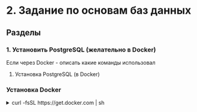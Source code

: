 # 2.	Задание по основам баз данных

## Разделы

### 1.	Установить PostgreSQL (желательно в Docker)
Если через Docker - описать какие команды использовал

1. Установка PostgreSQL (в Docker)

### Установка Docker
<details>
<summary>curl -fsSL https://get.docker.com | sh</summary>

### Запуск PostgreSQL
sudo docker run -it --name academy -p 5432:5432 -e POSTGRES_PASSWORD=pswd111 postgres  

### 2. Создать БД academy.
Приложить скрипт

В новом окне терминала: 
sudo docker exec -it academy bash

Подключаемся к PostgreSQL:
psql -U postgres

Создаём новую БД: 
CREATE DATABASE academy;

### 3. Добавить таблицы по приложенной схеме рис. 1 (названия полей, связи между таблицами должны соответствовать схеме, остальное (ограничения целостности, уникальность, значения по умолчанию, проверки, типы данных) на усмотрение стажера).
Приложить скрипт

Создаём три связанные таблицы:

-- Студенты
CREATE TABLE students (
    sid SERIAL PRIMARY KEY,
    s_id INTEGER UNIQUE NOT NULL,
    name VARCHAR(255) NOT NULL,
    start_year INTEGER NOT NULL
);


-- Курсы
CREATE TABLE courses (
    cno SERIAL PRIMARY KEY,
    c_no INTEGER UNIQUE NOT NULL,
    title VARCHAR(255) NOT NULL,
    hours INTEGER NOT NULL
);


-- Экзамены
CREATE TABLE exams (
    s_id INTEGER NOT NULL,
    cno INTEGER NOT NULL,
    score INTEGER NOT NULL,
    FOREIGN KEY (s_id) REFERENCES students (sid),
    FOREIGN KEY (cno) REFERENCES courses (cno)
);


### 4. Добавить несколько записей в таблицы. 
Приложить скрипт

-- Удаляем все записи об экзаменах
DELETE FROM exams;

-- Вставляем случайные данные в таблицу students
INSERT INTO students (s_id, name, start_year)
SELECT 
    subquery.s_id,
    'Student ' || subquery.s_id,
    2020 + (random() * 5)::int 
FROM (
    SELECT 1000 + row_number() OVER () as s_id
    FROM generate_series(1, 100)
) AS subquery
LEFT JOIN students ON subquery.s_id = students.s_id
WHERE students.s_id IS NULL;

-- Вставляем случайные данные в таблицу courses
INSERT INTO courses (c_no, title, hours)
SELECT 
    subquery.c_no,
    'Course ' || subquery.c_no,
    20 + (random() * 30)::int 
FROM (
    SELECT 2000 + row_number() OVER () as c_no
    FROM generate_series(1, 5) -- Ограничиваем количество добавляемых курсов до 5
) AS subquery
LEFT JOIN courses ON subquery.c_no = courses.c_no
WHERE courses.c_no IS NULL;

-- Добавляем новые экзамены только для студентов, которые еще не сдали ни одного экзамена
INSERT INTO exams (s_id, cno, score)
SELECT 
    students.sid,
    courses.cno,
    (random() * 100)::int 
FROM (
    SELECT sid FROM students
    WHERE sid NOT IN (SELECT DISTINCT s_id FROM exams)
    LIMIT 80 -- Ограничиваем количество добавляемых студентов
) AS students
CROSS JOIN LATERAL (
    SELECT cno FROM courses ORDER BY random() LIMIT 5
) AS courses;

### 5. Написать запрос, который возвращает всех студентов, которые еще не сдали ни одного экзамена.
Приложить скрипт

SELECT *
FROM students
WHERE sid NOT IN (SELECT s_id FROM exams);

### 6. Написать запрос, который возвращает список студентов и количество сданных им экзаменов. Только для студентов, у которых есть сданные экзамены.
Приложить скрипт

SELECT s.sid, s.name, COUNT(e.s_id) AS exams_count
FROM students s
LEFT JOIN exams e ON s.sid = e.s_id
GROUP BY s.sid, s.name
HAVING COUNT(e.s_id) > 0;

### 7. Вывести список курсов со средним баллом по экзамену. Список отсортирован по убыванию среднего балла.
Приложить скрипт

SELECT c.cno, c.title, AVG(e.score) AS avg_score
FROM courses c
JOIN exams e ON c.cno = e.cno
GROUP BY c.cno, c.title
ORDER BY avg_score DESC;






